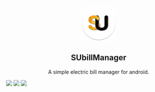 <p align="center"><img height=100 src="https://github.com/prateekmedia/suBillManager/blob/main/android/app/src/main/res/mipmap-xxxhdpi/ic_launcher_round.png?raw=true"/></p>


<h2 align="center">SUbillManager</h2>

<p align="center">A simple electric bill manager for android.</p>


<img src="https://user-images.githubusercontent.com/41370460/107148973-20acf880-697c-11eb-9c3f-1542c711cefc.jpg" width="200"> <img src="https://user-images.githubusercontent.com/41370460/107148996-3ae6d680-697c-11eb-84b3-bd3659be3046.jpg" width="200"> <img src="https://user-images.githubusercontent.com/41370460/107149000-45a16b80-697c-11eb-8c45-a6529a208350.jpg" width="200">

